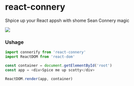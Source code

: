 # react-connery

Shpice up your React appsh with shome Sean Connery magic

![](http://i.imgur.com/u1aJIws.png)


### Ushage

```js
import connerify from 'react-connery'
import ReactDOM from 'react-dom'

const container = document.getElementById('root')
const app = <div>Spice me up scotty</div>

ReactDOM.render(app, container)
```
